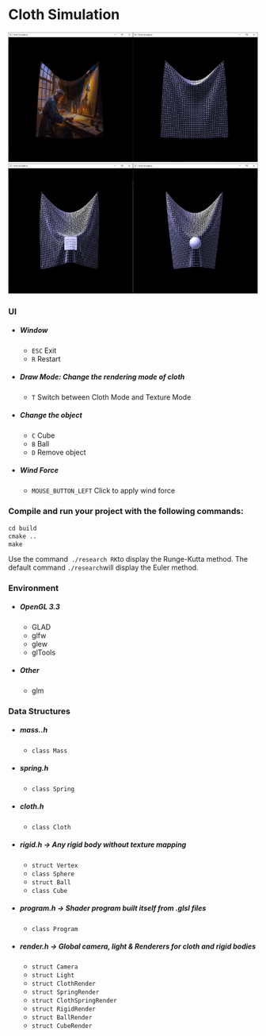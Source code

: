 # Cloth Simulation
<div class="center">
  <img src="pictures/cloth.png" alt="Texture" width="50%"/><img src="pictures/spring.png" alt="Spring" width="50%"/>
</div>
<div class="center">
	<img src="pictures/cloth_cube.png" alt="Cube collision" width="50%"/><img src="pictures/cloth_ball.png" alt="Ball collision" width="50%"/>
</div>

### UI

- ##### Window
  - `ESC` Exit
  - `R` Restart
- ##### Draw Mode: Change the rendering mode of cloth
  - `T` Switch between Cloth Mode and Texture Mode
- ##### Change the object
  - `C` Cube
  - `B` Ball
  - `D` Remove object
  
- ##### Wind Force

  - `MOUSE_BUTTON_LEFT` Click to apply wind force

### Compile and run your project with the following commands:
    cd build
    cmake ..
    make
 Use the command` ./research RK`to display the Runge-Kutta method.
 The default command `./research`will display the Euler method.

### Environment
- ##### OpenGL 3.3
  - GLAD
  - glfw
  - glew
  - glTools
- ##### Other
  - glm
### Data Structures

- ##### mass..h
  - `class Mass`

- ##### spring.h
  - `class Spring`
- ##### cloth.h
  - `class Cloth`
- ##### rigid.h -> Any rigid body without texture mapping
  - `struct Vertex`
  - `class Sphere`
  - `struct Ball`
  - `class Cube`
- ##### program.h -> Shader program built itself from .glsl files
  - `class Program`
- ##### render.h -> Global camera, light & Renderers for cloth and rigid bodies
  - `struct Camera`
  - `struct Light`
  - `struct ClothRender`
  - `struct SpringRender`
  - `struct ClothSpringRender`
  - `struct RigidRender`
  - `struct BallRender`
  - `struct CubeRender`
  